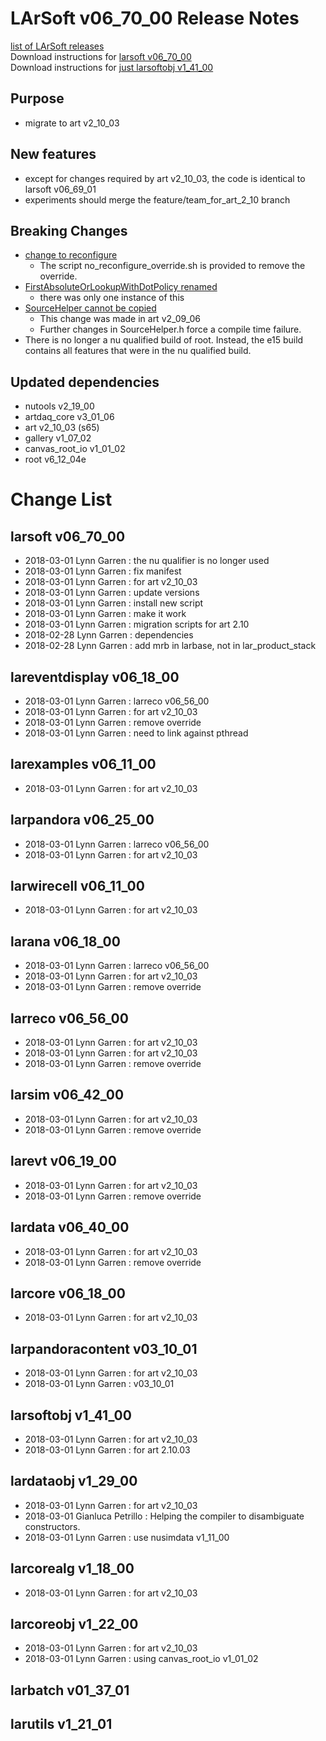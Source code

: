 # LArSoft v06_70_00 Release Notes



[list of LArSoft releases](LArSoft_release_list)  
Download instructions for [larsoft v06_70_00](http://scisoft.fnal.gov/scisoft/bundles/larsoft/v06_70_00/larsoft-v06_70_00.html)  
Download instructions for [just larsoftobj v1_41_00](http://scisoft.fnal.gov/scisoft/bundles/larsoftobj/v1_41_00/larsoftobj-v1_41_00.html)

## Purpose

-   migrate to art v2_10_03

## New features

-   except for changes required by art v2_10_03, the code is identical to larsoft v06_69_01
-   experiments should merge the feature/team_for_art_2_10 branch

## Breaking Changes

-   [change to reconfigure](https://cdcvs.fnal.gov/redmine/projects/art/wiki/210_breaking_changes#Removal-of-modules-reconfigureParameterSet-const38-virtual-function)
    -   The script no_reconfigure_override.sh is provided to remove the override.
-   [FirstAbsoluteOrLookupWithDotPolicy renamed](https://cdcvs.fnal.gov/redmine/projects/art/wiki/210_breaking_changes#Relocationrenaming-of-artFirstAbsoluteOrLookupWithDotPolicy)
    -   there was only one instance of this
-   [SourceHelper cannot be copied](https://cdcvs.fnal.gov/redmine/projects/art/wiki/209_breaking_changes#SourceHelper-usage)
    -   This change was made in art v2_09_06
    -   Further changes in SourceHelper.h force a compile time failure.
-   There is no longer a nu qualified build of root. Instead, the e15 build contains all features that were in the nu qualified build.

## Updated dependencies

-   nutools v2_19_00
-   artdaq_core v3_01_06
-   art v2_10_03 (s65)
-   gallery v1_07_02
-   canvas_root_io v1_01_02
-   root v6_12_04e

# Change List

## larsoft v06_70_00

-   2018-03-01 Lynn Garren : the nu qualifier is no longer used
-   2018-03-01 Lynn Garren : fix manifest
-   2018-03-01 Lynn Garren : for art v2_10_03
-   2018-03-01 Lynn Garren : update versions
-   2018-03-01 Lynn Garren : install new script
-   2018-03-01 Lynn Garren : make it work
-   2018-03-01 Lynn Garren : migration scripts for art 2.10
-   2018-02-28 Lynn Garren : dependencies
-   2018-02-28 Lynn Garren : add mrb in larbase, not in lar_product_stack

## lareventdisplay v06_18_00

-   2018-03-01 Lynn Garren : larreco v06_56_00
-   2018-03-01 Lynn Garren : for art v2_10_03
-   2018-03-01 Lynn Garren : remove override
-   2018-03-01 Lynn Garren : need to link against pthread

## larexamples v06_11_00

-   2018-03-01 Lynn Garren : for art v2_10_03

## larpandora v06_25_00

-   2018-03-01 Lynn Garren : larreco v06_56_00
-   2018-03-01 Lynn Garren : for art v2_10_03

## larwirecell v06_11_00

-   2018-03-01 Lynn Garren : for art v2_10_03

## larana v06_18_00

-   2018-03-01 Lynn Garren : larreco v06_56_00
-   2018-03-01 Lynn Garren : for art v2_10_03
-   2018-03-01 Lynn Garren : remove override

## larreco v06_56_00

-   2018-03-01 Lynn Garren : for art v2_10_03
-   2018-03-01 Lynn Garren : for art v2_10_03
-   2018-03-01 Lynn Garren : remove override

## larsim v06_42_00

-   2018-03-01 Lynn Garren : for art v2_10_03
-   2018-03-01 Lynn Garren : remove override

## larevt v06_19_00

-   2018-03-01 Lynn Garren : for art v2_10_03
-   2018-03-01 Lynn Garren : remove override

## lardata v06_40_00

-   2018-03-01 Lynn Garren : for art v2_10_03
-   2018-03-01 Lynn Garren : remove override

## larcore v06_18_00

-   2018-03-01 Lynn Garren : for art v2_10_03

## larpandoracontent v03_10_01

-   2018-03-01 Lynn Garren : for art v2_10_03
-   2018-03-01 Lynn Garren : v03_10_01

## larsoftobj v1_41_00

-   2018-03-01 Lynn Garren : for art v2_10_03
-   2018-03-01 Lynn Garren : for art 2.10.03

## lardataobj v1_29_00

-   2018-03-01 Lynn Garren : for art v2_10_03
-   2018-03-01 Gianluca Petrillo : Helping the compiler to disambiguate constructors.
-   2018-03-01 Lynn Garren : use nusimdata v1_11_00

## larcorealg v1_18_00

-   2018-03-01 Lynn Garren : for art v2_10_03

## larcoreobj v1_22_00

-   2018-03-01 Lynn Garren : for art v2_10_03
-   2018-03-01 Lynn Garren : using canvas_root_io v1_01_02

## larbatch v01_37_01

## larutils v1_21_01
